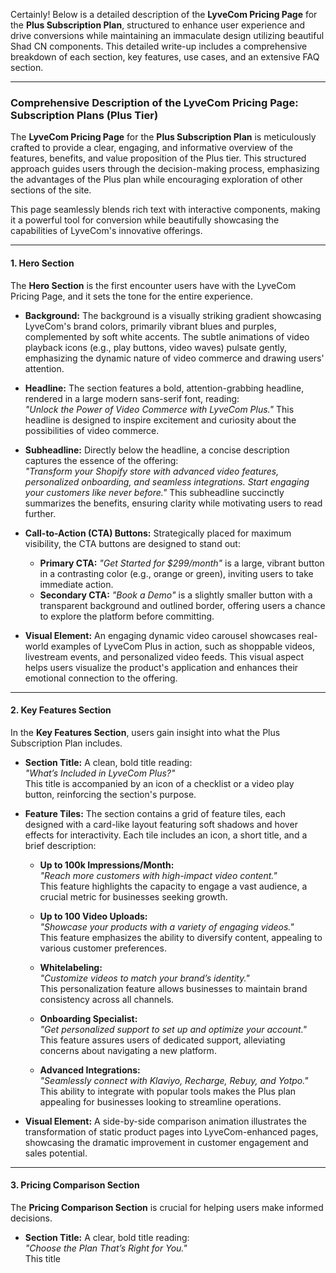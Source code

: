 Certainly! Below is a detailed description of the **LyveCom Pricing Page** for the **Plus Subscription Plan**, structured to enhance user experience and drive conversions while maintaining an immaculate design utilizing beautiful Shad CN components. This detailed write-up includes a comprehensive breakdown of each section, key features, use cases, and an extensive FAQ section. 

---

### Comprehensive Description of the LyveCom Pricing Page: Subscription Plans (Plus Tier)

The **LyveCom Pricing Page** for the **Plus Subscription Plan** is meticulously crafted to provide a clear, engaging, and informative overview of the features, benefits, and value proposition of the Plus tier. This structured approach guides users through the decision-making process, emphasizing the advantages of the Plus plan while encouraging exploration of other sections of the site. 

This page seamlessly blends rich text with interactive components, making it a powerful tool for conversion while beautifully showcasing the capabilities of LyveCom's innovative offerings.

---

#### 1. Hero Section

The **Hero Section** is the first encounter users have with the LyveCom Pricing Page, and it sets the tone for the entire experience.

- **Background:** The background is a visually striking gradient showcasing LyveCom's brand colors, primarily vibrant blues and purples, complemented by soft white accents. The subtle animations of video playback icons (e.g., play buttons, video waves) pulsate gently, emphasizing the dynamic nature of video commerce and drawing users' attention.

- **Headline:** The section features a bold, attention-grabbing headline, rendered in a large modern sans-serif font, reading:  
  *"Unlock the Power of Video Commerce with LyveCom Plus."* This headline is designed to inspire excitement and curiosity about the possibilities of video commerce.

- **Subheadline:** Directly below the headline, a concise description captures the essence of the offering:  
  *"Transform your Shopify store with advanced video features, personalized onboarding, and seamless integrations. Start engaging your customers like never before."* This subheadline succinctly summarizes the benefits, ensuring clarity while motivating users to read further.

- **Call-to-Action (CTA) Buttons:** Strategically placed for maximum visibility, the CTA buttons are designed to stand out:
  - **Primary CTA:** *"Get Started for $299/month"* is a large, vibrant button in a contrasting color (e.g., orange or green), inviting users to take immediate action.
  - **Secondary CTA:** *"Book a Demo"* is a slightly smaller button with a transparent background and outlined border, offering users a chance to explore the platform before committing.

- **Visual Element:** An engaging dynamic video carousel showcases real-world examples of LyveCom Plus in action, such as shoppable videos, livestream events, and personalized video feeds. This visual aspect helps users visualize the product's application and enhances their emotional connection to the offering.

---

#### 2. Key Features Section

In the **Key Features Section**, users gain insight into what the Plus Subscription Plan includes.

- **Section Title:** A clean, bold title reading:  
  *"What’s Included in LyveCom Plus?"*  
  This title is accompanied by an icon of a checklist or a video play button, reinforcing the section's purpose.

- **Feature Tiles:** The section contains a grid of feature tiles, each designed with a card-like layout featuring soft shadows and hover effects for interactivity. Each tile includes an icon, a short title, and a brief description:
  - **Up to 100k Impressions/Month:**  
    *"Reach more customers with high-impact video content."*  
    This feature highlights the capacity to engage a vast audience, a crucial metric for businesses seeking growth.
  
  - **Up to 100 Video Uploads:**  
    *"Showcase your products with a variety of engaging videos."*  
    This feature emphasizes the ability to diversify content, appealing to various customer preferences.
  
  - **Whitelabeling:**  
    *"Customize videos to match your brand’s identity."*  
    This personalization feature allows businesses to maintain brand consistency across all channels.

  - **Onboarding Specialist:**  
    *"Get personalized support to set up and optimize your account."*  
    This feature assures users of dedicated support, alleviating concerns about navigating a new platform.

  - **Advanced Integrations:**  
    *"Seamlessly connect with Klaviyo, Recharge, Rebuy, and Yotpo."*  
    This ability to integrate with popular tools makes the Plus plan appealing for businesses looking to streamline operations.

- **Visual Element:** A side-by-side comparison animation illustrates the transformation of static product pages into LyveCom-enhanced pages, showcasing the dramatic improvement in customer engagement and sales potential.

---

#### 3. Pricing Comparison Section

The **Pricing Comparison Section** is crucial for helping users make informed decisions.

- **Section Title:** A clear, bold title reading:  
  *"Choose the Plan That’s Right for You."*  
  This title